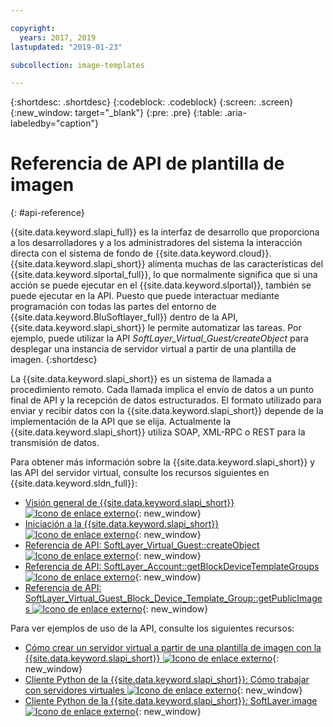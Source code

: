 ```yaml
---

copyright:
  years: 2017, 2019
lastupdated: "2019-01-23"

subcollection: image-templates

---
```


{:shortdesc: .shortdesc}
{:codeblock: .codeblock}
{:screen: .screen}
{:new_window: target="_blank"}
{:pre: .pre}
{:table: .aria-labeledby="caption"}

# Referencia de API de plantilla de imagen
{: #api-reference}

{{site.data.keyword.slapi_full}} es la interfaz de desarrollo que proporciona a los desarrolladores y a los administradores del sistema la interacción directa con el sistema de fondo de {{site.data.keyword.cloud}}. {{site.data.keyword.slapi_short}} alimenta muchas de las características del {{site.data.keyword.slportal_full}}, lo que normalmente significa que si una acción se puede ejecutar en el {{site.data.keyword.slportal}}, también se puede ejecutar en la API. Puesto que puede interactuar mediante programación con todas las partes del entorno de {{site.data.keyword.BluSoftlayer_full}} dentro de la API, {{site.data.keyword.slapi_short}} le permite automatizar las tareas. Por ejemplo, puede utilizar la API *SoftLayer_Virtual_Guest/createObject* para desplegar una instancia de servidor virtual a partir de una plantilla de imagen.
{:shortdesc}

La {{site.data.keyword.slapi_short}} es un sistema de llamada a procedimiento remoto. Cada llamada implica el envío de datos a un punto final de API y la recepción de datos estructurados. El formato utilizado para enviar y recibir datos con la {{site.data.keyword.slapi_short}} depende de la implementación de la API que se elija. Actualmente la {{site.data.keyword.slapi_short}} utiliza SOAP, XML-RPC o REST para la transmisión de datos.

Para obtener más información sobre la {{site.data.keyword.slapi_short}} y las API del servidor virtual, consulte los recursos siguientes en {{site.data.keyword.sldn_full}}:
* [Visión general de {{site.data.keyword.slapi_short}} ![Icono de enlace externo](../icons/launch-glyph.svg "Icono de enlace externo")](https://softlayer.github.io/reference/softlayerapi/){: new_window}
* [Iniciación a la {{site.data.keyword.slapi_short}} ![Icono de enlace externo](../icons/launch-glyph.svg "Icono de enlace externo")](https://softlayer.github.io/article/getting-started/){: new_window}
* [Referencia de API: SoftLayer_Virtual_Guest::createObject ![Icono de enlace externo](../icons/launch-glyph.svg "Icono de enlace externo")](https://softlayer.github.io/reference/services/SoftLayer_Virtual_Guest/createObject/){: new_window}
* [Referencia de API: SoftLayer_Account::getBlockDeviceTemplateGroups ![Icono de enlace externo](../icons/launch-glyph.svg "Icono de enlace externo")](https://softlayer.github.io/reference/services/SoftLayer_Account/getBlockDeviceTemplateGroups/){: new_window}
* [Referencia de API: SoftLayer_Virtual_Guest_Block_Device_Template_Group::getPublicImages ![Icono de enlace externo](../icons/launch-glyph.svg "Icono de enlace externo")](https://softlayer.github.io/reference/services/SoftLayer_Virtual_Guest_Block_Device_Template_Group/getPublicImages/){: new_window}

Para ver ejemplos de uso de la API, consulte los siguientes recursos:
* [Cómo crear un servidor virtual a partir de una plantilla de imagen con la {{site.data.keyword.slapi_short}} ![Icono de enlace externo](../icons/launch-glyph.svg "Icono de enlace externo")](https://stackoverflow.com/questions/41138874/how-to-create-virtual-server-using-standard-template-softlayer-using-rest-api){: new_window}
* [Cliente Python de la {{site.data.keyword.slapi_short}}: Cómo trabajar con servidores virtuales ![Icono de enlace externo](../icons/launch-glyph.svg "Icono de enlace externo")](http://softlayer-python.readthedocs.io/en/latest/cli/vs.html){: new_window}
* [Cliente Python de la {{site.data.keyword.slapi_short}}: SoftLayer.image ![Icono de enlace externo](../icons/launch-glyph.svg "Icono de enlace externo")](https://softlayer-api-python-client.readthedocs.io/en/latest/api/managers/image/){: new_window}
